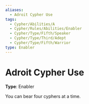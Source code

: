 ```yaml
---
aliases:
  - Adroit Cypher Use
tags:
  - Cypher/Abilities/A
  - Cypher/Rules/Abilities/Enabler
  - Cypher/Type/Fifth/Speaker
  - Cypher/Type/Third/Adept
  - Cypher/Type/Fifth/Warrior
type: Enabler
---
```


# Adroit Cypher Use

**Type**: Enabler

You can bear four cyphers at a time.
